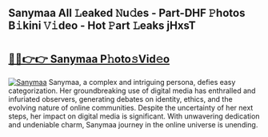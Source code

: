 ## Sanymaa All 𝙻eaked 𝙽u𝚍es - Part-DHF 𝙿hotos B𝚒kini 𝚅𝚒deo - Hot 𝙿art 𝙻eaks jHxsT

# <h2><a href="http://ld6vhf.urlbe.top/?page=Sanymaa">🔗🔗👉👉 Sanymaa P𝚑oto𝚜Vid𝚎o</a></h2>

[![Sanymaa](https://i.imgur.com/eBuTRDB.gif)](http://ld6vhf.urlbe.top/?page=Sanymaa)
Sanymaa, a complex and intriguing persona, defies easy categorization. Her groundbreaking use of digital media has enthralled and infuriated observers, generating debates on identity, ethics, and the evolving nature of online communities. Despite the uncertainty of her next steps, her impact on digital media is significant. With unwavering dedication and undeniable charm, Sanymaa journey in the online universe is unending.
